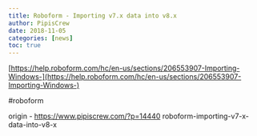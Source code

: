 ```yaml
---
title: Roboform - Importing v7.x data into v8.x
author: PipisCrew
date: 2018-11-05
categories: [news]
toc: true
---
```


[https://help.roboform.com/hc/en-us/sections/206553907-Importing-Windows-](https://help.roboform.com/hc/en-us/sections/206553907-Importing-Windows-)

#roboform

origin - https://www.pipiscrew.com/?p=14440 roboform-importing-v7-x-data-into-v8-x